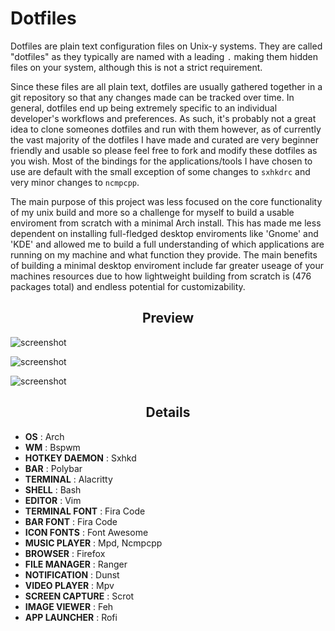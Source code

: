 Dotfiles
========

Dotfiles are plain text configuration files on Unix-y systems. They are called "dotfiles" as they typically are named with a leading `.` making them hidden files on your system, although this is not a strict requirement.

Since these files are all plain text, dotfiles are usually gathered together in a git repository so that any changes made can be tracked over time. In general, dotfiles end up being extremely specific to an individual developer's workflows and preferences. As such, it's probably not a great idea to clone someones dotfiles and run with them however, as of currently the vast majority of the dotfiles I have made and curated are very beginner friendly and usable so please feel free to fork and modify these dotfiles as you wish. Most of the bindings for the applications/tools I have chosen to use are default with the small exception of some changes to `sxhkdrc` and very minor changes to `ncmpcpp`.

The main purpose of this project was less focused on the core functionality of my unix build and more so a challenge for myself to build a usable enviroment from scratch with a minimal Arch install. This has made me less dependent on installing full-fledged desktop enviroments like 'Gnome' and 'KDE' and allowed me to build a full understanding of which applications are running on my machine and what function they provide. The main benefits of building a minimal desktop enviroment include far greater useage of your machines resources due to how lightweight building from scratch is (476 packages total) and endless potential for customizability.  

<h2 align="center">Preview</h2>

![screenshot](/screenshots/2020-09-26-184252_1366x768_scrot.png "ncmpcpp & ranger")

![screenshot](/screenshots/2020-09-26-184419_1366x768_scrot.png "Rofi")

![screenshot](/screenshots/2020-09-26-210343_1366x768_scrot.png "neofetch & dunst notifcation")

<h2 align="center">Details</h2>

+ **OS**                : Arch
+ **WM**                : Bspwm
+ **HOTKEY DAEMON**     : Sxhkd
+ **BAR**               : Polybar
+ **TERMINAL**          : Alacritty
+ **SHELL**             : Bash
+ **EDITOR**            : Vim
+ **TERMINAL FONT**     : Fira Code
+ **BAR FONT**          : Fira Code
+ **ICON FONTS**        : Font Awesome
+ **MUSIC PLAYER**      : Mpd, Ncmpcpp
+ **BROWSER**           : Firefox
+ **FILE MANAGER**      : Ranger
+ **NOTIFICATION**      : Dunst
+ **VIDEO PLAYER**      : Mpv
+ **SCREEN CAPTURE**    : Scrot
+ **IMAGE VIEWER**      : Feh
+ **APP LAUNCHER**      : Rofi
